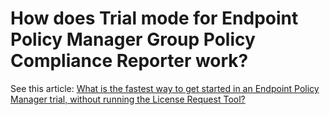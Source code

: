 # How does Trial mode for Endpoint Policy Manager Group Policy Compliance Reporter work?

See this
article: [What is the fastest way to get started in an Endpoint Policy Manager trial, without running the License Request Tool?](../../license/trial.md)
